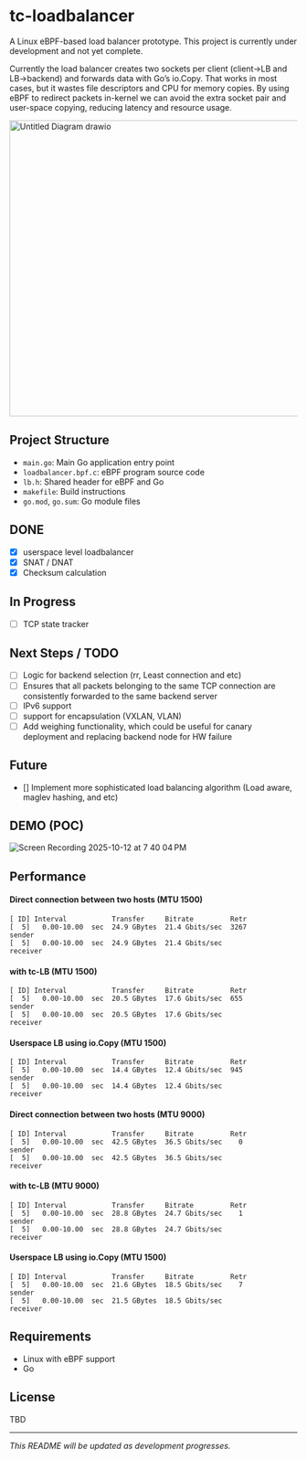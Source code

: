 # tc-loadbalancer
A Linux eBPF-based load balancer prototype. This project is currently under development and not yet complete. 

 Currently the load balancer creates two sockets per client (client→LB and LB→backend) and forwards data with Go’s io.Copy. That works in most cases, but it wastes file descriptors and CPU for memory copies. By using eBPF to redirect packets in-kernel we can avoid the extra socket pair and user-space copying, reducing latency and resource usage. 

<img width="541" height="518" alt="Untitled Diagram drawio" src="https://github.com/user-attachments/assets/db44c56d-3f66-4502-8f3b-064f272fdc5d" />

## Project Structure
- `main.go`: Main Go application entry point
- `loadbalancer.bpf.c`: eBPF program source code
- `lb.h`: Shared header for eBPF and Go
- `makefile`: Build instructions
- `go.mod`, `go.sum`: Go module files

## DONE
- [x] userspace level loadbalancer
- [x] SNAT / DNAT
- [x] Checksum calculation

## In Progress
- [ ] TCP state tracker

## Next Steps / TODO
- [ ] Logic for backend selection (rr, Least connection and etc)
- [ ] Ensures that all packets belonging to the same TCP connection are consistently forwarded to the same backend server
- [ ] IPv6 support
- [ ] support for encapsulation (VXLAN, VLAN)
- [ ] Add weighing functionality, which could be useful for canary deployment and replacing backend node for HW failure

## Future
- [] Implement more sophisticated load balancing algorithm (Load aware, maglev hashing, and etc)

## DEMO (POC)
![Screen Recording 2025-10-12 at 7 40 04 PM](https://github.com/user-attachments/assets/f92526d6-423c-495b-acc7-47dbdbd69446)

## Performance
#### Direct connection between two hosts (MTU 1500)
```
[ ID] Interval           Transfer     Bitrate         Retr
[  5]   0.00-10.00  sec  24.9 GBytes  21.4 Gbits/sec  3267             sender
[  5]   0.00-10.00  sec  24.9 GBytes  21.4 Gbits/sec                  receiver
```

#### with tc-LB (MTU 1500)
```
[ ID] Interval           Transfer     Bitrate         Retr
[  5]   0.00-10.00  sec  20.5 GBytes  17.6 Gbits/sec  655             sender
[  5]   0.00-10.00  sec  20.5 GBytes  17.6 Gbits/sec                  receiver
```

#### Userspace LB using io.Copy (MTU 1500)
```
[ ID] Interval           Transfer     Bitrate         Retr
[  5]   0.00-10.00  sec  14.4 GBytes  12.4 Gbits/sec  945             sender
[  5]   0.00-10.00  sec  14.4 GBytes  12.4 Gbits/sec                  receiver 
```


#### Direct connection between two hosts (MTU 9000)
```
[ ID] Interval           Transfer     Bitrate         Retr
[  5]   0.00-10.00  sec  42.5 GBytes  36.5 Gbits/sec    0             sender
[  5]   0.00-10.00  sec  42.5 GBytes  36.5 Gbits/sec                  receiver
```

#### with tc-LB (MTU 9000)
```
[ ID] Interval           Transfer     Bitrate         Retr
[  5]   0.00-10.00  sec  28.8 GBytes  24.7 Gbits/sec    1             sender
[  5]   0.00-10.00  sec  28.8 GBytes  24.7 Gbits/sec                  receiver
```

#### Userspace LB using io.Copy (MTU 1500) 
```
[ ID] Interval           Transfer     Bitrate         Retr
[  5]   0.00-10.00  sec  21.6 GBytes  18.5 Gbits/sec    7             sender
[  5]   0.00-10.00  sec  21.5 GBytes  18.5 Gbits/sec                  receiver
```


## Requirements
- Linux with eBPF support
- Go

## License
TBD

---
*This README will be updated as development progresses.*
